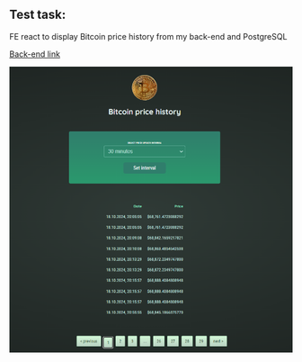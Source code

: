 ## Test task:

FE react to display Bitcoin price history from my back-end and PostgreSQL

[Back-end link](https://github.com/Regnised/test-cron-job)

![Screenstot](./public/bitcoin-screenshot.png)
